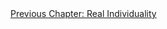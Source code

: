 <div id="nav"><a href="individuality.html">Previous Chapter: Real Individuality</a></div>

</section>

[^1]: György Lukács, *The Young Hegel: Studies in the Relations between Dialectics and Economics*, translated by Rodney Livingstone (London: Merlin Press, 1975), p. 470.
[^2]: Ibid., p. 471.
[^3]: Michael N. Forster, *Hegel's Idea of a Phenomenology of Spirit* (Chicago: University of Chicago Press, 1998), pp. 300 ff.
[^4]: §78. Emphasis (in bold) added.
[^5]: §679. Emphasis (in bold) added.
[^6]: §198.
[^7]: Lukács, *The Young Hegel*, pp. 485-87.
[^8]: See my introduction for an overview of the idea that the absolute is not only substance but also subject.
[^9]: Frederick Beiser, *Hegel*, p. 111.
[^10]: F.W.J. Schelling, *System of Transcendental Idealism*, translated by Peter Heath (Charlottesville, VA: University Press of Virginia, 1978), p. 229.
[^11]: Ibid., pp. 230-31.
[^12]: §7.
[^13]: §8.
[^14]: F.W.J. Schelling, *Presentation of My System of Philosophy*, translated by Michael Vater, in *The Philosophical Forum* (2001, Vol. 32, No. 4), §8. Emphasis added.
[^15]: Frederick Beiser, *German Idealism: The Struggle against Subjectivism, 1781-1801* (Cambridge, MA: Harvard University Press, 2002), p. 565.
[^16]: §15 (Miller's translation).
[^17]: §16.
[^18]: Jean Hyppolite, *Studies on Marx and Hegel*, translated by John O'Neill (New York: Harper & Row, 1973), p. 6.
[^19]: G.W.F. Hegel, *Natural Law*, translated by T.M. Knox (Philadelphia: Pennsylvania University Press, 1971), p. 111.
[^20]: Immanuel Kant, *Anthropology from a Pragmatic Point of View*, translated by John O'Neill (New York: Harper &amp; Row, 1973), p. 6. Emphasis added.
[^21]: See §233 and my introduction to the Reason chapter.
[^22]: §437.
[^23]: Ibid. Emphasis added.
[^24]: §343.
[^25]: §439.
[^26]: §438.
[^27]: Harris, *Hegel's Ladder*, II, p. 148.
[^28]: §441.
[^29]: Aristotle, *Nicomachean Ethics*, 1095b (*Basic Works*, p. 937). Aristotle elsewhere (*Metaphysics* 1029b) claims that this is in fact how all learning operates.
[^30]: The fact that we have already acknowledged this stage earlier in the *Phenomenology* (at the start of the actualisation of self-consciousness) testifies to the non-chronological structure of the book.
[^31]: Harris, *Hegel's Ladder*, II, p. 164.
[^32]: §§448-49.
[^33]: §447.
[^34]: §436.
[^35]: §456.
[^35.1]: George Steiner, *Antigones* (Oxford: Oxford University Press, 1975), p. 26.
[^36]: §450.
[^37]: Ibid.
[^38]: Ibid.
[^39]: §454.
[^40]: §451. Emphasis added.
[^41]: §455.
[^42]: Simone de Beauvoir, *The Second Sex*, translated by H.M. Parshley (London: Jonathan Cape, 1953), pp. 180, 479.
[^43]: §455.
[^44]: §456.
[^45]: Quoted in Walter Kaufmann, *Hegel: A Reinterpretation* (Notre Dame, IN: University of Notre Dame Press, 1978), p. 152.
[^46]: §464.
[^47]: Hegel, *Philosophy of Right*, §165.
[^48]: Ibid., §166.
[^49]: Sophocles, *Antigone* in *The Theban Plays*, translated by Ruth Fainlight and Robert J. Littman (Baltimore: Johns Hopkins Press, 2009), lines 909-912.
[^50]: §456.
[^51]: See, for instance, Robert Solomon, *In the Spirit of Hegel*, p. 545, and Terry Pinkard, *Hegel: A Biography* (Cambridge: Cambridge University Press, 2000), pp. 314-19.
[^52]: Hegel to Göriz, March 19, 1820, in *Hegel: The Letters*, translated by Clark Butler and Christiane Seiler (Bloomington, IN: Indiana University Press, 1984), p. 414.
[^53]: Harris, *Hegel's Ladder*, II, p. 147.
[^54]: §461.
[^55]: §462.
[^56]: Ibid.
[^57]: Seyla Benhabib, 'On Hegel, Women, and Irony' in *Feminist Interpretations of G.W.F. Hegel*, edited by Patricia Jagentowicz Mills (University Park, PA: University of Pennsylvania Press, 1996), p. 30.
[^58]: For example, see Beauvoir on 'enforced maternity' in *The Second Sex*, p. 468.
[^59]: §456.
[^60]: Benhabib, 'On Hegel, Women, and Irony', p. 41.
[^61]: Beauvoir, *The Second Sex*, p. 581.
[^62]: Ibid., p. 582. My translation.
[^63]: §452. Emphasis added.
[^64]: Christians whose Platonic influence led them to disparage embodiment include Clement of Alexandria, Augustine, and Saint Paul. For the feminist critcism, see Wendy Brown, '"Supposing Truth Were a Woman...": Plato's Subversion of Masculine Discourse', in *Political Theory* (1988, Vol. 16, No. 4), p. 598: '[Plato's] repudiation of bodily, sentient, and sensual experience as ways of knowing ... would seem to land him firmly in masculinist terrain.'
[^65]: *Phaedo* 82e.
[^66]: For an analysis of this holistic 'asceticism' in Plato, see Coleen P. Zoller, *Plato and the Body* (Albany, NY: State University of New York Press, 2018), especially ch. 1.
[^67]: Michel Foucault, *The Hermeneutics of the Subject: Lectures at the Collège de France, 1981-82*, translated by Graham Bruchell (New York: Palgrave Macmillan, 2005), pp. 55 (on 'use' and the soul), 56-57 (on χρῆσις), 97-98 (on medicine), 426-28 (on athletics).
[^68]: George Steiner, *Antigones*, p. 2.
[^69]: §463.
[^70]: Ibid.
[^71]: §465.
[^72]: §463.
[^73]: §465.
[^74]: §466.

